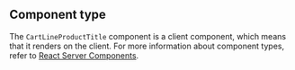 ## Component type

The `CartLineProductTitle` component is a client component, which means that it renders on the client. For more information about component types, refer to [React Server Components](/api/hydrogen/framework/react-server-components).

